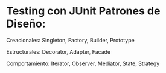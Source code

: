 # Testing con JUnit Patrones de Diseño:

Creacionales: Singleton, Factory, Builder, Prototype

Estructurales: Decorator, Adapter, Facade

Comportamiento: Iterator, Observer, Mediator, State, Strategy
